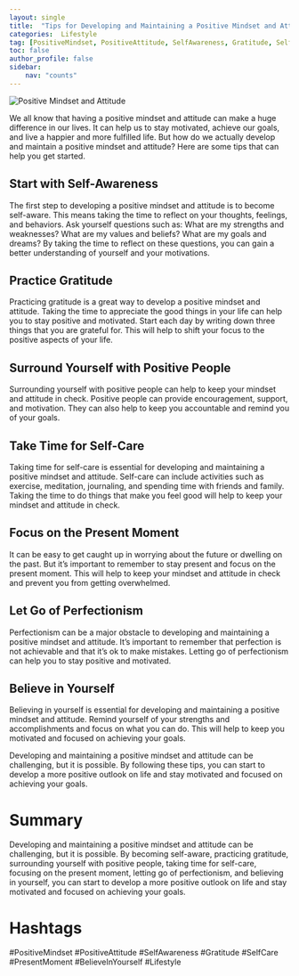 ```yaml
---
layout: single
title:  "Tips for Developing and Maintaining a Positive Mindset and Attitude"
categories:  Lifestyle
tag: [PositiveMindset, PositiveAttitude, SelfAwareness, Gratitude, SelfCare, PresentMoment, BelieveInYourself, Lifestyle, ]
toc: false
author_profile: false
sidebar:
    nav: "counts"
---
```

    
![Positive Mindset and Attitude](https://images.pexels.com/photos/2078265/pexels-photo-2078265.jpeg?auto=compress&cs=tinysrgb&dpr=2&h=650&w=940)

We all know that having a positive mindset and attitude can make a huge difference in our lives. It can help us to stay motivated, achieve our goals, and live a happier and more fulfilled life. But how do we actually develop and maintain a positive mindset and attitude? Here are some tips that can help you get started.

## Start with Self-Awareness

The first step to developing a positive mindset and attitude is to become self-aware. This means taking the time to reflect on your thoughts, feelings, and behaviors. Ask yourself questions such as: What are my strengths and weaknesses? What are my values and beliefs? What are my goals and dreams? By taking the time to reflect on these questions, you can gain a better understanding of yourself and your motivations.

## Practice Gratitude

Practicing gratitude is a great way to develop a positive mindset and attitude. Taking the time to appreciate the good things in your life can help you to stay positive and motivated. Start each day by writing down three things that you are grateful for. This will help to shift your focus to the positive aspects of your life.

## Surround Yourself with Positive People

Surrounding yourself with positive people can help to keep your mindset and attitude in check. Positive people can provide encouragement, support, and motivation. They can also help to keep you accountable and remind you of your goals.

## Take Time for Self-Care

Taking time for self-care is essential for developing and maintaining a positive mindset and attitude. Self-care can include activities such as exercise, meditation, journaling, and spending time with friends and family. Taking the time to do things that make you feel good will help to keep your mindset and attitude in check.

## Focus on the Present Moment

It can be easy to get caught up in worrying about the future or dwelling on the past. But it’s important to remember to stay present and focus on the present moment. This will help to keep your mindset and attitude in check and prevent you from getting overwhelmed.

## Let Go of Perfectionism

Perfectionism can be a major obstacle to developing and maintaining a positive mindset and attitude. It’s important to remember that perfection is not achievable and that it’s ok to make mistakes. Letting go of perfectionism can help you to stay positive and motivated.

## Believe in Yourself

Believing in yourself is essential for developing and maintaining a positive mindset and attitude. Remind yourself of your strengths and accomplishments and focus on what you can do. This will help to keep you motivated and focused on achieving your goals.

Developing and maintaining a positive mindset and attitude can be challenging, but it is possible. By following these tips, you can start to develop a more positive outlook on life and stay motivated and focused on achieving your goals.

# Summary

Developing and maintaining a positive mindset and attitude can be challenging, but it is possible. By becoming self-aware, practicing gratitude, surrounding yourself with positive people, taking time for self-care, focusing on the present moment, letting go of perfectionism, and believing in yourself, you can start to develop a more positive outlook on life and stay motivated and focused on achieving your goals. 

# Hashtags

#PositiveMindset #PositiveAttitude #SelfAwareness #Gratitude #SelfCare #PresentMoment #BelieveInYourself #Lifestyle